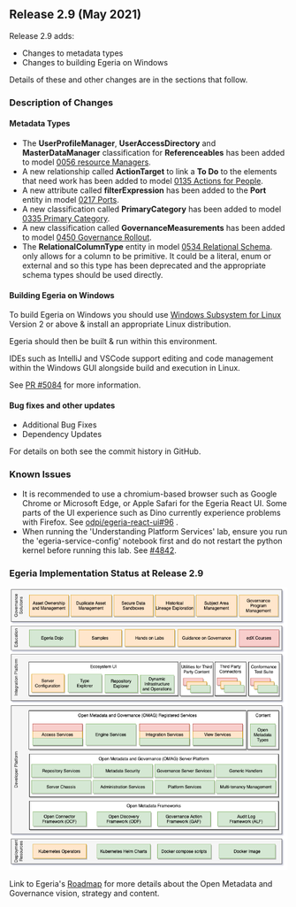 <!-- SPDX-License-Identifier: CC-BY-4.0 -->
<!-- Copyright Contributors to the Egeria project. -->

## Release 2.9 (May 2021)

Release 2.9 adds:

* Changes to metadata types
* Changes to building Egeria on Windows

Details of these and other changes are in the sections that follow.

### Description of Changes

#### Metadata Types

* The **UserProfileManager**, **UserAccessDirectory** and **MasterDataManager** classification for **Referenceables** has been added
to model [0056 resource Managers](/types/0/0056-Resource-Managers).
* A new relationship called **ActionTarget** to link a **To Do** to the elements that need work has been added
to model [0135 Actions for People](/types/1/0135-Actions-For-People).
* A new attribute called **filterExpression** has been added to the **Port** entity in
model [0217 Ports](/types/2/0217-Ports).
* A new classification called **PrimaryCategory** has been added to
model [0335 Primary Category](/types/3/0335-Primary-Category).
* A new classification called **GovernanceMeasurements** has been added to
model [0450 Governance Rollout](/types/4/0450-Governance-Rollout).
* The **RelationalColumnType** entity in
model [0534 Relational Schema](/types/5/0534-Relational-Schemas.md).
only allows for a column to be primitive. It could be a literal, enum or external and so this type has been deprecated
and the appropriate schema types should be used directly.

#### Building Egeria on Windows

To build Egeria on Windows you should use [Windows Subsystem for Linux](https://docs.microsoft.com/en-us/windows/wsl/) Version 2 or above & install an 
appropriate Linux distribution.

Egeria should then be built & run within this environment. 

IDEs such as IntelliJ and VSCode support editing and code management within the Windows GUI alongside build and execution in Linux.

See [PR #5084](https://github.com/odpi/egeria/pull/5084) for more information.

#### Bug fixes and other updates
* Additional Bug Fixes
* Dependency Updates

For details on both see the commit history in GitHub.

### Known Issues

* It is recommended to use a chromium-based browser such as Google Chrome or Microsoft Edge, or Apple Safari for the Egeria React UI. Some parts of the UI experience such as Dino currently experience problems with Firefox. See [odpi/egeria-react-ui#96](https://github.com/odpi/egeria-react-ui/issues/96) .
* When running the 'Understanding Platform Services' lab, ensure you run the 'egeria-service-config' notebook first and do not restart the python kernel before running this lab. See [#4842](https://github.com/odpi/egeria/issues/4842).

### Egeria Implementation Status at Release 2.9

![Egeria Implementation Status](/release-notes/functional-organization-showing-implementation-status-for-2.9.png)

Link to Egeria's [Roadmap](/release-notes/roadmap/) for more details about the
Open Metadata and Governance vision, strategy and content.





